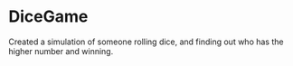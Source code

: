# DiceGame

Created a simulation of someone rolling dice, and finding out who has the higher number and winning. 
